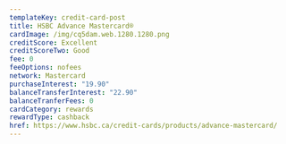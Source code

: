 ```yaml
---
templateKey: credit-card-post
title: HSBC Advance Mastercard®
cardImage: /img/cq5dam.web.1280.1280.png
creditScore: Excellent
creditScoreTwo: Good
fee: 0
feeOptions: nofees
network: Mastercard
purchaseInterest: "19.90"
balanceTransferInterest: "22.90"
balanceTranferFees: 0
cardCategory: rewards
rewardType: cashback
href: https://www.hsbc.ca/credit-cards/products/advance-mastercard/
---
```

